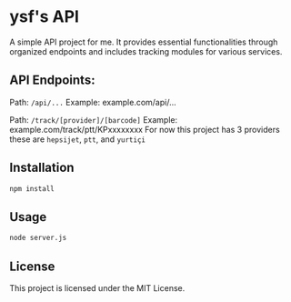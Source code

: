 # ysf's API
A simple API project for me. It provides essential functionalities through organized endpoints and includes tracking modules for various services.

## API Endpoints:
Path: `/api/...`
Example: example.com/api/...

Path: `/track/[provider]/[barcode]`
Example: example.com/track/ptt/KPxxxxxxxx
For now this project has 3 providers these are `hepsijet`, `ptt`, and `yurtiçi`

## Installation

```bash
npm install
```

## Usage
```bash
node server.js
```

## License

This project is licensed under the MIT License.

